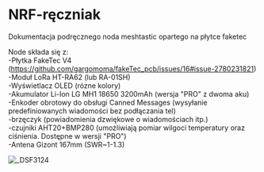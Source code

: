 # NRF-ręczniak
Dokumentacja podręcznego noda meshtastic opartego na płytce faketec  </br>

Node składa się z: </br>
-Płytka FakeTec V4 (https://github.com/gargomoma/fakeTec_pcb/issues/16#issue-2780231821) </br>
-Moduł LoRa HT-RA62 (lub RA-01SH) </br>
-Wyświetlacz OLED (rózne kolory) </br>
-Akumulator Li-Ion LG MH1 18650 3200mAh (wersja "PRO" z dwoma aku) </br>
-Enkoder obrotowy do obsługi Canned Messages (wysyłanie predefiniowanych wiadomości bez podłączania tel) </br>
-brzęczyk (powiadomienia dzwiękowe o wiadomościach itp.) </br>
-czujniki AHT20+BMP280 (umożliwiają pomiar wilgoci temperatury oraz ciśnienia. Dostępne w wersji "PRO") </br>
-Antena Gizont 167mm (SWR~1-1.3) </br>

![_DSF3124](https://github.com/user-attachments/assets/b9798a35-5fb6-4e54-90b2-8c28fe8425ec)
